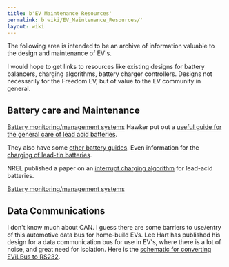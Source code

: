 ```yaml
---
title: b'EV Maintenance Resources'
permalink: b'wiki/EV_Maintenance_Resources/'
layout: wiki
---
```


The following area is intended to be an archive of information valuable
to the design and maintenance of EV's.

I would hope to get links to resources like existing designs for battery
balancers, charging algorithms, battery charger controllers. Designs not
necessarily for the Freedom EV, but of value to the EV community in
general.

Battery care and Maintenance
----------------------------

[Battery monitoring/management
systems](/wiki/Battery_monitoring/management_systems "wikilink") Hawker put
out a [useful guide for the general care of lead acid
batteries](http://aaron.boim.com/EV/EVhandbook4hawkerBatteries.pdf).

They also have some [other battery
guides](http://aaron.boim.com/EV/Hawker_BatteryApplicationHandbook.pdf).
Even information for the [charging of lead-tin
batteries](http://aaron.boim.com/EV/Hawker_ChargingLead-Tin_Batteries.pdf).

NREL published a paper on an [interrupt charging
algorithm](http://crow/~aaron/EV/InteruptChargingAlgorithm.pdf) for
lead-acid batteries.

[Battery monitoring/management
systems](/wiki/Battery_monitoring/management_systems "wikilink")

Data Communications
-------------------

I don't know much about CAN. I guess there are some barriers to
use/entry of this automotive data bus for home-build EVs. Lee Hart has
published his design for a data communication bus for use in EV's, where
there is a lot of noise, and great need for isolation. Here is the
[schematic for converting EViLBus to
RS232](http://aaron.boim.com/EV/RS232toEVILbus.gif).
